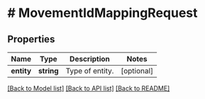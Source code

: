 # # MovementIdMappingRequest

## Properties

Name | Type | Description | Notes
------------ | ------------- | ------------- | -------------
**entity** | **string** | Type of entity. | [optional]

[[Back to Model list]](../../README.md#models) [[Back to API list]](../../README.md#endpoints) [[Back to README]](../../README.md)
